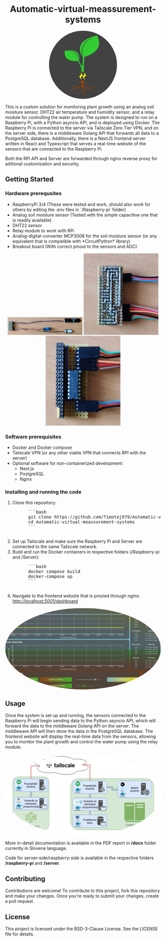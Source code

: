 <h1 align="center">Automatic-virtual-meassurement-systems</h1>

<div align="center">
  <img src="./docs/assets/logo.png" style="border-radius: 50%;">
</div>

<p>This is a custom solution for monitoring plant growth using an analog soil moisture sensor, DHT22 air temperature and humidity sensor, and a relay module for controlling the water pump. The system is designed to run on a Raspberry Pi, with a Python asyncio API, and is deployed using Docker. The Raspberry Pi is connected to the server via Tailscale Zero Tier VPN, and on the server side, there is a middleware Golang API that forwards all data to a PostgreSQL database. Additionally, there is a NextJS frontend server written in React and Typescript that serves a real-time website of the sensors that are connected to the Raspberry Pi.</p>

<p>Both the RPi API and Server are forwarded through nginx reverse proxy for aditional customization and security.</p>

<h2>Getting Started</h2>

<h3>Hardware prerequsites</h3>
<ul>
  <li>RaspberryPi 3/4 (These were tested and work, should also work for others by editing the .env files in `/Raspberry-pi` folder)</li>
  <li>Analog soil moisture sensor (Tested with the simple capacitive one that is readily available)</li>
  <li>DHT22 sensor</li>
  <li>Relay module to work with RPi</li>
  <li>Analog-digital-converter MCP3008 for the soil moisture sensor (or any equivalent that is compatible with *CircuitPython* library)</li>
  <li>Breakout board (With correct pinout to the sensors and ADC)</li>
</ul>

<div align="center">
  <img src="./docs/assets/circuit1.jpg" style="width: 48%;">
  <img src="./docs/assets/circuit2.jpg" style="width: 48%;">
  <img src="./docs/assets/circuit3.jpg" style="width: 48%;">
</div>

<h3>Software prerequisites</h3>
<ul>
  <li>Docker and Docker compose</li>
  <li>Tailscale VPN (or any other viable VPN that connects RPI with the server)</li>
  <li>Optional software for non-containerized development:
    <ul>
      <li>Next.js</li>
      <li>PostgreSQL</li>
      <li>Nginx</li>
    </ul>
  </li>
</ul>

<h3>Installing and running the code</h3>
<ol>
  <li>Clone this repository:
    <pre>
      ```bash
      git clone https://github.com/Timotej979/Automatic-virtual-meassurement-systems.git
      cd Automatic-virtual-meassurement-systems
      ```
    </pre>
  </li>
  <li>Set up Tailscale and make sure the Raspberry Pi and Server are connected to the same Tailscale network.</li>
  <li>Build and run the Docker containers in respective folders (/Raspberry-pi and /Server):
    <pre>
      ```bash
      docker compose build
      docker-compose up
      ```
    </pre>
  </li>
  <li>Navigate to the frontend website that is proxied through nginx: <a href="http://localhost:5001/dashboard">http://localhost:5001/dashboard</a></li>
</ol>

<div align="center">
  <img src="./docs/assets/dashboard.png" style="border-radius: 50%;">
</div>

<h2>Usage</h2>

<p>Once the system is set up and running, the sensors connected to the Raspberry Pi will begin sending data to the Python asyncio API, which will forward the data to the middleware Golang API on the server. The middleware API will then store the data in the PostgreSQL database. The frontend website will display the real-time data from the sensors, allowing you to monitor the plant growth and control the water pump using the relay module.</p>

<div align="center">
  <img src="./docs/assets/arch.png" style="border-radius: 50%;">
</div>

More in-detail documentation is available in the PDF report in **/docs** folder currently in Slovene language.

Code for server-side/raspberry-side is available in the respective folders **/raspberry-pi** and **/server**.


<h2>Contributing</h2>

<p>Contributions are welcome! To contribute to this project, fork this repository and make your changes. Once you're ready to submit your changes, create a pull request.</p>

<h2>License</h2>

<p>This project is licensed under the BSD-3-Clause License. See the LICENSE file for details.</p>
